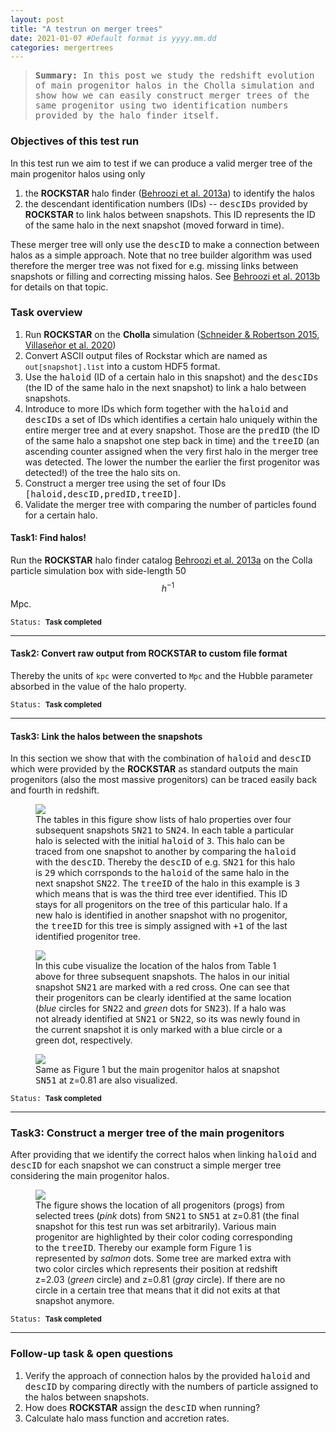 ```yaml
---
layout: post
title: "A testrun on merger trees"
date: 2021-01-07 #Default format is yyyy.mm.dd
categories: mergertrees
---
```


<blockquote><tt><b>Summary:</b> In this post we study the redshift evolution of main progenitor halos in the Cholla simulation and show how we can easily construct merger trees of the same progenitor using two identification numbers provided by the halo finder itself.</tt></blockquote>

### Objectives of this test run

In this test run we aim to test if we can produce a valid merger tree of the main progenitor halos using only

<ol>
  <li>the <b>ROCKSTAR</b> halo finder (<a href="https://ui.adsabs.harvard.edu/#abs/2013ApJ...762..109B">Behroozi et al. 2013a</a>) to identify the halos</li>

  <li>the descendant identification numbers (IDs) -- <tt>descIDs</tt> provided by <b>ROCKSTAR</b> to link halos between snapshots. This ID represents the ID of the same halo in the next snapshot (moved forward in time).</li>
</ol>

These merger tree will only use the <tt>descID</tt> to make a connection between halos as a simple approach. Note that no tree builder algorithm was used therefore the merger tree was not fixed for e.g. missing links between snapshots or filling and correcting missing halos. See <a href="https://ui.adsabs.harvard.edu/#abs/2013ApJ...763...18B">Behroozi et al. 2013b</a> for details on that topic.

### Task overview

<ol>
  <li>Run <b>ROCKSTAR</b> on the <b>Cholla</b> simulation (<a href="https://ui.adsabs.harvard.edu/abs/2015ApJS..217...24S">Schneider &amp; Robertson 2015</a>, <a href="https://ui.adsabs.harvard.edu/abs/2020arXiv200906652V">Villase&ntilde;or et al. 2020</a>)</li>

  <li>Convert ASCII output files of Rockstar which are named as <small><tt>out[snapshot].list</tt></small>  into a custom HDF5 format.</li>

  <li>Use the <tt>haloid</tt> (ID of a certain halo in this snapshot) and the <tt>descIDs</tt> (the ID of the same halo in the next snapshot) to link a halo between snapshots.</li>

  <li>Introduce to more IDs which form together with the <tt>haloid</tt> and <tt>descIDs</tt> a set of IDs which identifies a certain halo uniquely within the entire merger tree and at every snapshot. Those are the <tt>predID</tt> (the ID of the same halo a snapshot one step back in time) and the <tt>treeID</tt> (an ascending counter assigned when the very first halo in the merger tree was detected. The lower the number the earlier the first progenitor was detected!) of the tree the halo sits on.</li>

  <li>Construct a merger tree using the set of four IDs <tt>[haloid,descID,predID,treeID]</tt>.</li>

  <li>Validate the merger tree with comparing the number of particles found for a certain halo.</li>
</ol>

#### Task1: Find halos!

Run the <b>ROCKSTAR</b> halo finder catalog <a href="https://ui.adsabs.harvard.edu/#abs/2013ApJ...762..109B">Behroozi et al. 2013a</a> on the Colla particle simulation box with side-length 50 $$h^{-1}$$Mpc.

<small><tt>Status:</tt>&nbsp;<i class="fa fa-check-square-o" aria-hidden="true"></i>&nbsp;<b>Task completed </b></small>

<hr class="fancyLine3">

#### Task2: Convert raw output from ROCKSTAR to custom file format

Thereby the units of <small><tt>kpc</tt></small> were converted to <small><tt>Mpc</tt></small> and the Hubble parameter absorbed in the value of the halo property.

<small><tt>Status:</tt>&nbsp;<i class="fa fa-check-square-o" aria-hidden="true"></i>&nbsp;<b>Task completed </b></small>

<hr class="fancyLine3">

#### Task3: Link the halos between the snapshots

In this section we show that with the combination of <tt>haloid</tt> and <tt>descID</tt> which were provided by the <b>ROCKSTAR</b> as standard outputs the main progenitors (also the most massive progenitors) can be traced easily back and fourth in redshift.

<figure>
  <img src="{{ site.baseurl }}/plots/2021-01-07_Tree3.png">
    <figcaption>The tables in this figure show lists of halo properties over four subsequent snapshots <tt>SN21</tt> to <tt>SN24</tt>. In each table a particular halo is selected with the initial <tt>haloid</tt> of <tt>3</tt>. This halo can be traced from one snapshot to another by comparing the <tt>haloid</tt> with the <tt>descID</tt>. Thereby the <tt>descID</tt> of e.g. <tt>SN21</tt> for this halo is <tt>29</tt> which corrsponds to the <tt>haloid</tt> of the same halo in the next snapshot <tt>SN22</tt>. The <tt>treeID</tt> of the halo in this example is <tt>3</tt> which means that is was the third tree ever identified. This ID stays for all progenitors on the tree of this particular halo. If a new halo is identified in another snapshot with no progenitor, the <tt>treeID</tt> for this tree is simply assigned with <tt>+1</tt> of the last identified progenitor tree.
  </figcaption>
</figure>

<figure>
  <img src="{{ site.baseurl }}/plots/2021-01-07_test_cube_SN21-23.png">
  <figcaption>In this cube visualize the location of the halos from Table 1 above for three subsequent snapshots. The halos in our initial snapshot <tt>SN21</tt> are marked with a red cross. One can see that their progenitors can be clearly identified at the same location (<i>blue</i> circles for <tt>SN22</tt> and <i>green</i> dots for <tt>SN23</tt>). If a halo was not already identified at <tt>SN21</tt> or <tt>SN22</tt>, so its was newly found in the current snapshot it is only marked with a blue circle or a green dot, respectively.
  </figcaption>
</figure>

<figure>
  <img src="{{ site.baseurl }}/plots/2021-01-07_test_cube_SN21-24+51.png">
    <figcaption>Same as Figure 1 but the main progenitor halos at snapshot <tt>SN51</tt> at z=0.81 are also visualized.
  </figcaption>
</figure>

<small><tt>Status:</tt>&nbsp;<i class="fa fa-check-square-o" aria-hidden="true"></i>&nbsp;<b>Task completed </b></small>

<hr class="fancyLine3">

### Task3: Construct a merger tree of the main progenitors

After providing that we identify the correct halos when linking <tt>haloid</tt> and <tt>descID</tt> for each snapshot we can construct a simple merger tree considering the main progenitor halos.

<figure>
  <img src="{{ site.baseurl }}/plots/2021-01-07_diverse_merger_trees.png">
    <figcaption>The figure shows the location of all progenitors (progs) from selected trees (<i>pink</i> dots) from <tt>SN21</tt> to <tt>SN51</tt> at z=0.81 (the final snapshot for this test run was set arbitrarily). Various main progenitor are highlighted by their color coding corresponding to the <tt>treeID</tt>. Thereby our example form Figure 1 is represented by <i>salmon</i> dots. Some tree are marked extra with two color circles which represents their position at redshift z=2.03 (<i>green</i> circle) and z=0.81 (<i>gray</i> circle). If there are no circle in a certain tree that means that it did not exits at that snapshot anymore.
  </figcaption>
</figure>

<small><tt>Status:</tt>&nbsp;<i class="fa fa-check-square-o" aria-hidden="true"></i>&nbsp;<b>Task completed </b></small>

<hr class="fancyLine3">

### Follow-up task & open questions

<ol>
  <li>Verify the approach of connection halos by the provided <tt>haloid</tt> and <tt>descID</tt> by comparing directly with the numbers of particle assigned to the halos between snapshots.</li>

  <li>How does <b>ROCKSTAR</b> assign the <tt>descID</tt> when running?</li>

  <li>Calculate halo mass function and accretion rates.</li>
 </ol>



